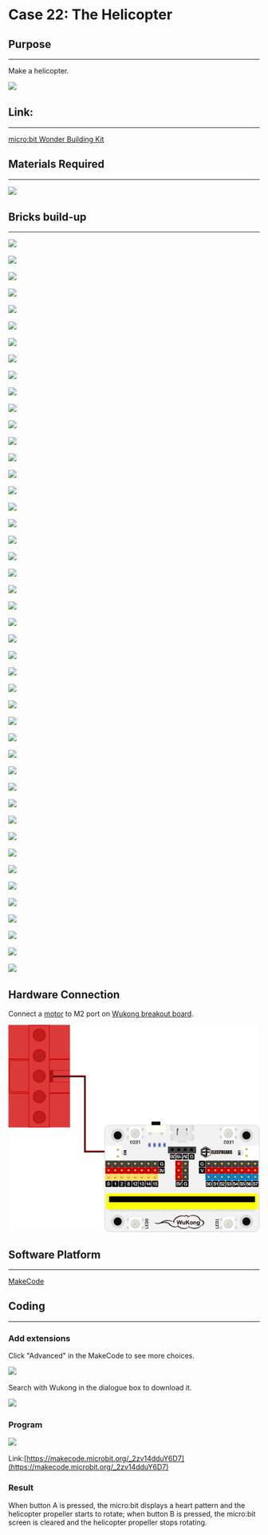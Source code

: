 # Case 22: The Helicopter

## Purpose
---
Make a helicopter.
 
![](./images/Wonder-Building-Kit-case-22-01.png)

## Link: 
---
[micro:bit Wonder Building Kit](https://shop.elecfreaks.com/products/elecfreaks-micro-bit-32-in-1-wonder-building-kit-without-micro-bit-board?_pos=5&_sid=2094afd2f&_ss=r)

## Materials Required
---
![](./images/Wonder-Building-Kit-step-case-22-01.png)

## Bricks build-up
---
![](./images/Wonder-Building-Kit-step-case-22-02.png)

![](./images/Wonder-Building-Kit-step-case-22-03.png)

![](./images/Wonder-Building-Kit-step-case-22-04.png)

![](./images/Wonder-Building-Kit-step-case-22-05.png)

![](./images/Wonder-Building-Kit-step-case-22-06.png)

![](./images/Wonder-Building-Kit-step-case-22-07.png)

![](./images/Wonder-Building-Kit-step-case-22-08.png)

![](./images/Wonder-Building-Kit-step-case-22-09.png)

![](./images/Wonder-Building-Kit-step-case-22-10.png)

![](./images/Wonder-Building-Kit-step-case-22-11.png)

![](./images/Wonder-Building-Kit-step-case-22-12.png)

![](./images/Wonder-Building-Kit-step-case-22-13.png)

![](./images/Wonder-Building-Kit-step-case-22-14.png)

![](./images/Wonder-Building-Kit-step-case-22-15.png)

![](./images/Wonder-Building-Kit-step-case-22-16.png)

![](./images/Wonder-Building-Kit-step-case-22-17.png)

![](./images/Wonder-Building-Kit-step-case-22-18.png)

![](./images/Wonder-Building-Kit-step-case-22-19.png)

![](./images/Wonder-Building-Kit-step-case-22-20.png)

![](./images/Wonder-Building-Kit-step-case-22-21.png)

![](./images/Wonder-Building-Kit-step-case-22-22.png)

![](./images/Wonder-Building-Kit-step-case-22-23.png)

![](./images/Wonder-Building-Kit-step-case-22-24.png)

![](./images/Wonder-Building-Kit-step-case-22-25.png)

![](./images/Wonder-Building-Kit-step-case-22-26.png)

![](./images/Wonder-Building-Kit-step-case-22-27.png)

![](./images/Wonder-Building-Kit-step-case-22-28.png)

![](./images/Wonder-Building-Kit-step-case-22-29.png)

![](./images/Wonder-Building-Kit-step-case-22-30.png)

![](./images/Wonder-Building-Kit-step-case-22-31.png)

![](./images/Wonder-Building-Kit-step-case-22-32.png)

![](./images/Wonder-Building-Kit-step-case-22-33.png)

![](./images/Wonder-Building-Kit-step-case-22-34.png)

![](./images/Wonder-Building-Kit-step-case-22-35.png)

![](./images/Wonder-Building-Kit-step-case-22-36.png)

![](./images/Wonder-Building-Kit-step-case-22-37.png)

![](./images/Wonder-Building-Kit-step-case-22-38.png)

![](./images/Wonder-Building-Kit-step-case-22-39.png)

![](./images/Wonder-Building-Kit-step-case-22-40.png)

![](./images/Wonder-Building-Kit-step-case-22-41.png)

![](./images/Wonder-Building-Kit-step-case-22-42.png)

![](./images/Wonder-Building-Kit-step-case-22-43.png)

![](./images/Wonder-Building-Kit-step-case-22-44.png)

![](./images/Wonder-Building-Kit-step-case-22-45.png)

![](./images/Wonder-Building-Kit-step-case-22-46.png)

## Hardware Connection

Connect a [motor](https://www.elecfreaks.com/geekservo-motor-2kg-compatible-with-lego.html) to M2 port on [Wukong breakout board](https://www.elecfreaks.com/wukong-board-with-lego-holder-for-micro-bit.html).

![](./images/Wonder-Building-Kit-case-22-06.png)

## Software Platform
---
[MakeCode](https://makecode.microbit.org/)

## Coding
---
### Add extensions
Click "Advanced" in the MakeCode to see more choices.
 
![](./images/Wonder-Building-Kit-case-21-02.png)

Search with Wukong in the dialogue box to download it. 

![](./images/Wonder-Building-Kit-case-21-03.png)





### Program
 
![](./images/Wonder-Building-Kit-case-22-04.png)

Link:[https://makecode.microbit.org/_2zv14dduY6D7](https://makecode.microbit.org/_2zv14dduY6D7)

### Result

When button A is pressed, the micro:bit displays a heart pattern and the helicopter propeller starts to rotate; when button B is pressed, the micro:bit screen is cleared and the helicopter propeller stops rotating.
